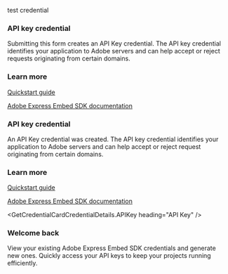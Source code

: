 test credential

<GetCredential className="getCredentialContainer" templateId={template_id} productName={product_name} >

<GetCredentialSignIn title="Get credentials" paragraph="Create unique credentials that you will use to call Adobe Express Embed SDK from your application." buttonText="Sign in to create credentials" />

<GetCredentialForm title="Get credentials" paragraph="Create unique credentials that you will use to call Adobe Express Embed SDK from your application." className="formClass">

<GetCredentialFormCredentialName label="Credential name" description="Credential name must be unique and between 6 and 45 characters long and must not contain any special characters. A project will be automatically created with the same name in Adobe Developer Console." range="45" />

<GetCredentialFormAllowedOrigins label="Allowed domains (up to 5)" contextHelp={true} contextHelpHeading="What are allowed domains" placeholder="Example: www.domain-1.com, www.domain-2.com, *.my-domain.com, localhost:5000" contextHelpText="To prevent a third party from using your client ID on their own website, the use of your client ID is restricted to a list of domains that you specifically authorize." contextHelpLink="https://www.adobe.com/" contextHelpLabelForLink="Learn more in our documentation" description="Use wildcards to enter multiple subdomains (*.my-domain.com) or commas to separate multiple domains (www.domain-1.com, www.domain-2.com). During local development, you can include ports greater than 1023 with localhost (e.g. localhost:3000). Standard ports (80, 443) will be used for non-localhost domains." />

<GetCredentialFormProducts label="Included products and services">

<GetCredentialFormProduct label="Adobe Express Embed SDK" icon={creativeCloud} />

</GetCredentialFormProducts>

<GetCredentialFormDownloads label="Download a personalized code sample" contextHelp={true} contextHelpHeading="Select Language">

<GetCredentialFormDownload title="JavaScript" href={data?.allFile?.edges[0]?.node?.publicURL} />

</GetCredentialFormDownloads>

<GetCredentialFormAdobeDeveloperConsole label='By checking this box, you agree to' linkText="Adobe Developer Terms of Use" href="https://wwwimages2.adobe.com/content/dam/cc/en/legal/servicetou/Adobe-Developer-Additional-Terms_en-US_20230822.pdf" />

<GetCredentialFormSide>

### API key credential

Submitting this form creates an API Key credential. The API key credential identifies your application to Adobe servers and can help accept or reject requests originating from certain domains.

### Learn more

[Quickstart guide](https://developer.adobe.com/express/embed-sdk/docs/guides/quickstart/)

[Adobe Express Embed SDK documentation](https://developer.adobe.com/express/embed-sdk/docs/guides/)

</GetCredentialFormSide>

</GetCredentialForm>

<GetCredentialUnknownError />

<GetCredentialCard title="Your credential is ready to use" paragraph="Check the downloads section of your browser for the ZIP file, or find it where you save downloads on your machine." nextStepsLabel="Next steps" nextStepsHref={targetURL} devConsoleDirection="/console" developerConsoleManage="Manage on Developer console" className="card_developer_console">

<GetCredentialCardSide>

### API key credential

An API Key credential was created. The API key credential identifies your application to Adobe servers and can help accept or reject request originating from certain domains.

### Learn more

[Quickstart guide](https://developer.adobe.com/express/embed-sdk/docs/guides/quickstart/)

[Adobe Express Embed SDK documentation](https://developer.adobe.com/express/embed-sdk/docs/guides/)

</GetCredentialCardSide>

<GetCredentialCardProducts label="Included products and services">

<GetCredentialCardProduct label="Adobe Express Embed SDK" icon={creativeCloud} />

</GetCredentialCardProducts>

<GetCredentialCardDevConsoleLink heading="Developer Console Project" />

<GetCredentialCardCredentialDetails heading="Credential details">

<GetCredentialCardCredentialDetails.APIKey heading="API Key" />

<GetCredentialCardCredentialDetailsAllowedOrigins heading="Allowed domains" />

<GetCredentialCardCredentialDetailsOrganizationName heading="Organization" />

<GetCredentialCardCredentialDetailsImsOrgID heading="IMS Organization ID" />

</GetCredentialCardCredentialDetails>

</GetCredentialCard>

<GetCredentialReturn title="Previously created projects" paragraph="Select a project and access your existing credentials for Adobe Express Embed SDK." nextStepsLabel="Next steps" nextStepsHref={targetURL} className="card_developer_console">

<GetCredentialReturnSide>

<GetCredentialReturnSideCustom>

### Welcome back

View your existing Adobe Express Embed SDK credentials and generate new ones. Quickly access your API keys to keep your projects running efficiently.

</GetCredentialReturnSideCustom>

<GetCredentialReturnSideNewCredential heading="Need another credential?" buttonLabel="Create new credential" />

</GetCredentialReturnSide>

<GetCredentialReturnCredentialDetails heading="Credential details">

<GetCredentialReturnCredentialDetailsAPIKey heading="API Key" />

<GetCredentialReturnCredentialDetailsAllowedOrigins heading="Allowed domains" />

<GetCredentialReturnCredentialDetailsOrganizationName heading="Organization" />

<GetCredentialReturnCredentialDetailsImsOrgID heading="IMS Organization ID" />

</GetCredentialReturnCredentialDetails>

<GetCredentialReturnProjectsDropdown label="Projects" subHeading="Only your projects that contain credentials are shown" />

<GetCredentialReturnManageDeveloperConsole label="Manage all your projects and credentials on Adobe Developer Console" direction='/console/projects' />

<GetCredentialReturnDevConsoleLink heading="Developer Console Project" />

<GetCredentialReturnProducts label="Included products and services">

<GetCredentialReturnProduct label="Adobe Express Embed SDK" icon={creativeCloud} />

</GetCredentialReturnProducts>

</GetCredentialReturn>

<GetCredentialRequestAccess title="Get credentials" paragraph="Create unique credentials that you will use to call Adobe Express Embed SDK from your application.">

<GetCredentialRequestAccessRestrictedAccess title="Restricted Access" buttonLabel="Request access" >

<GetCredentialRequestAccessRestrictedAccessProducts label="Included products and services">

<GetCredentialRequestAccessRestrictedAccessProductsProduct label="Adobe Express Embed SDK" icon={creativeCloud} />

</GetCredentialRequestAccessRestrictedAccessProducts>

</GetCredentialRequestAccessRestrictedAccess>

</GetCredentialRequestAccess>

</GetCredential>